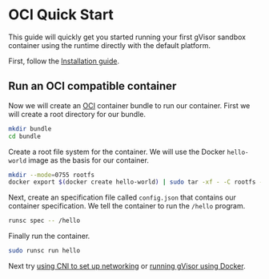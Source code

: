 # OCI Quick Start

This guide will quickly get you started running your first gVisor sandbox
container using the runtime directly with the default platform.

First, follow the [Installation guide][install].

## Run an OCI compatible container

Now we will create an [OCI][oci] container bundle to run our container. First we
will create a root directory for our bundle.

```bash
mkdir bundle
cd bundle
```

Create a root file system for the container. We will use the Docker
`hello-world` image as the basis for our container.

```bash
mkdir --mode=0755 rootfs
docker export $(docker create hello-world) | sudo tar -xf - -C rootfs --same-owner --same-permissions
```

Next, create an specification file called `config.json` that contains our
container specification. We tell the container to run the `/hello` program.

```bash
runsc spec -- /hello
```

Finally run the container.

```bash
sudo runsc run hello
```

Next try [using CNI to set up networking](../../../tutorials/cni/) or
[running gVisor using Docker](../docker/).

[oci]: https://opencontainers.org/
[install]: /docs/user_guide/install
